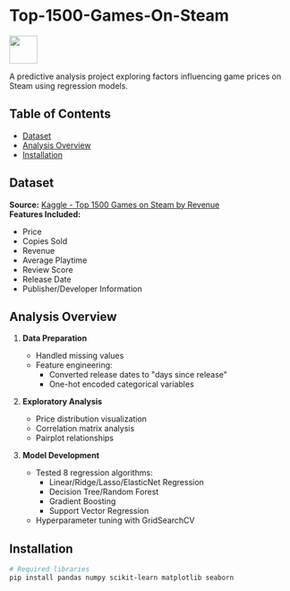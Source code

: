 # Top-1500-Games-On-Steam
<img src="https://upload.wikimedia.org/wikipedia/commons/8/83/Steam_icon_logo.svg" width="50" height="50">

A predictive analysis project exploring factors influencing game prices on Steam using regression models.

## Table of Contents
- [Dataset](#dataset)
- [Analysis Overview](#analysis-overview)
- [Installation](#installation)

## Dataset
**Source:** [Kaggle - Top 1500 Games on Steam by Revenue](https://www.kaggle.com/datasets/alicemtopcu/top-1500-games-on-steam-by-revenue-09-09-2024)  
**Features Included:**
- Price
- Copies Sold
- Revenue
- Average Playtime
- Review Score
- Release Date
- Publisher/Developer Information

## Analysis Overview
1. **Data Preparation**
   - Handled missing values
   - Feature engineering:
     - Converted release dates to "days since release"
     - One-hot encoded categorical variables

2. **Exploratory Analysis**
   - Price distribution visualization
   - Correlation matrix analysis
   - Pairplot relationships

3. **Model Development**
   - Tested 8 regression algorithms:
     - Linear/Ridge/Lasso/ElasticNet Regression
     - Decision Tree/Random Forest
     - Gradient Boosting
     - Support Vector Regression
   - Hyperparameter tuning with GridSearchCV

## Installation
```bash
# Required libraries
pip install pandas numpy scikit-learn matplotlib seaborn
